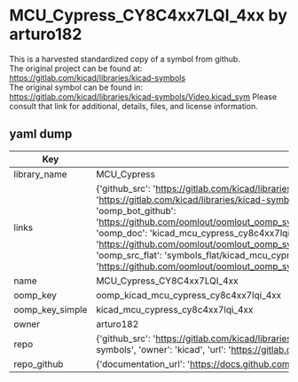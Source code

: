 # MCU_Cypress_CY8C4xx7LQI_4xx by arturo182  
This is a harvested standardized copy of a symbol from github.  
The original project can be found at:  
https://gitlab.com/kicad/libraries/kicad-symbols  
The original symbol can be found in:
https://gitlab.com/kicad/libraries/kicad-symbols/Video.kicad_sym
Please consult that link for additional, details, files, and license information.  
## yaml dump  
| Key | Value |  
| --- | --- |  
| library_name | MCU_Cypress |  
| links | {'github_src': 'https://gitlab.com/kicad/libraries/kicad-symbols/Video.kicad_sym', 'github_src_repo': 'https://gitlab.com/kicad/libraries/kicad-symbols', 'oomp_bot': 'kicad_mcu_cypress_cy8c4xx7lqi_4xx/working', 'oomp_bot_github': 'https://github.com/oomlout/oomlout_oomp_symbol_bot/tree/main/kicad_mcu_cypress_cy8c4xx7lqi_4xx/working', 'oomp_doc': 'kicad_mcu_cypress_cy8c4xx7lqi_4xx/working', 'oomp_doc_github': 'https://github.com/oomlout/oomlout_oomp_symbol_doc/tree/main/kicad_mcu_cypress_cy8c4xx7lqi_4xx/working', 'oomp_src_flat': 'symbols_flat/kicad_mcu_cypress_cy8c4xx7lqi_4xx/working', 'oomp_src_flat_github': 'https://github.com/oomlout/oomlout_oomp_symbol_src/tree/main/kicad_mcu_cypress_cy8c4xx7lqi_4xx/working'} |  
| name | MCU_Cypress_CY8C4xx7LQI_4xx |  
| oomp_key | oomp_kicad_mcu_cypress_cy8c4xx7lqi_4xx |  
| oomp_key_simple | kicad_mcu_cypress_cy8c4xx7lqi_4xx |  
| owner | arturo182 |  
| repo | {'github_src': 'https://gitlab.com/kicad/libraries/kicad-symbols/Video.kicad_sym', 'name': 'libraries/kicad-symbols', 'owner': 'kicad', 'url': 'https://gitlab.com/kicad/libraries/kicad-symbols'} |  
| repo_github | {'documentation_url': 'https://docs.github.com/rest/repos/repos#get-a-repository', 'message': 'Not Found'} |  

